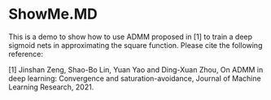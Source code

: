 # ShowMe.MD
This is a demo to show how to use ADMM proposed in [1] to train a deep sigmoid nets in approximating the square function. Please cite the following reference:

[1] Jinshan Zeng, Shao-Bo Lin, Yuan Yao and Ding-Xuan Zhou, On ADMM in deep learning: Convergence and saturation-avoidance, Journal of Machine Learning Research, 2021.
